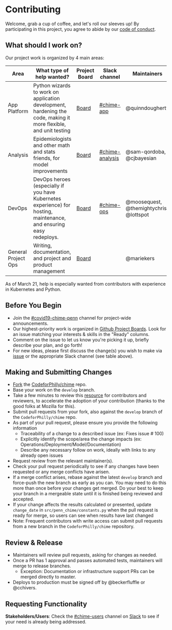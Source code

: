# Contributing

Welcome, grab a cup of coffee, and let's roll our sleeves up! By participating in this project, you agree to abide by our [code of conduct](CODE_OF_CONDUCT.md).

## What should I work on?

Our project work is organized by 4 main areas:

| Area        | What type of help wanted? | Project Board                                         | Slack channel           | Maintainers |
| --- | --- | --- | --- | --- |
| App Platform        | Python wizards to work on application development, hardening the code, making it more flexible, and unit testing | [Board](https://github.com/CodeForPhilly/chime/projects/3) | [#chime-app](https://codeforphilly.org/chat?channel=chime-app) | @quinndougherty                      |
| Analysis            | Epidemiologists and other math and stats friends, for model improvements | [Board](https://github.com/CodeForPhilly/chime/projects/5) | [#chime-analysis](https://codeforphilly.org/chat?channel=chime-analysis) | @sam-qordoba, @cjbayesian                   |
| DevOps              | DevOps heroes (especially if you have Kubernetes experience) for hosting, maintenance, and ensuring easy redeploys. | [Board](https://github.com/CodeForPhilly/chime/projects/2) | [#chime-ops](https://codeforphilly.org/chat?channel=chime-ops) | @moosequest, @themightychris, @lottspot |
| General Project Ops | Writing, documentation, and project and product management | [Board](https://github.com/CodeForPhilly/chime/projects/6) |  | @mariekers                           |

As of March 21, help is especially wanted from contributors with experience in Kubernetes and Python.

## Before You Begin

- Join the [#covid19-chime-penn](https://codeforphilly.org/chat?channel=covid19-chime-penn) channel for project-wide announcements.
- Our highest-priority work is organized in [Github Project Boards](https://github.com/CodeForPhilly/chime/projects). Look for an issue matching your interests & skills in the "Ready" columns.
- Comment on the issue to let us know you're picking it up, briefly describe your plan, and go forth!
- For new ideas, please first discuss the change(s) you wish to make via [issue](https://github.com/codeforphilly/chime/issues) or the appropriate Slack channel (see table above).

## Making and Submitting Changes

- [Fork](https://help.github.com/en/github/getting-started-with-github/fork-a-repo) the [CodeforPhilly/chime](https://github.com/CodeForPhilly/chime) repo.
- Base your work on the `develop` branch.
- Take a few minutes to review this [resource](https://developer.mozilla.org/en-US/docs/Mozilla/Developer_guide/Reviewer_Checklist) for contributors and reviewers, to accelerate the adoption of your contribution (thanks to the good folks at Mozilla for this).
- Submit pull requests from your fork, also against the `develop` branch of the `CodeforPhilly/chime` repo.
- As part of your pull request, please ensure you provide the following information
  - Traceability of a change to a described issue (ex: Fixes issue # 100)
  - Explicitly identify the scope/area the change impacts (ex: Operations/Deployment/Model/Documentation)
  - Describe any necessary follow on work, ideally with links to any already open issues
- Request review from the relevant maintainer(s).
- Check your pull request periodically to see if any changes have been requested or any merge conflicts have arisen.
- If a merge conflict arises, rebase against the latest `develop` branch and force-push the new branch as early as you can. You may need to do this more than once before your changes get merged. Do your best to keep your branch in a mergeable state until it is finished being reviewed and accepted.
- If your change affects the results calculated or presented, update `change_date` in `src/penn_chime/constants.py` when the pull request is ready for merge, so users can see when results have last changed
- Note: Frequent contributors with write access can submit pull requests from a new branch in the `CodeforPhilly/chime` repository.

## Review & Release

<!-- Currently establishing & clarifying the release process, this is just a skeleton. -->

- Maintainers will review pull requests, asking for changes as needed.
- Once a PR has 1 approval and passes automated tests, maintainers will merge to release branches.
  - Exception: Documentation or infrastructure support PRs can be merged directly to master.
- Deploys to production must be signed off by @beckerfluffle or @cchivers.

## Requesting Functionality

**Stakeholders/Users**: Check the [#chime-users](https://codeforphilly.org/chat/chime-users) channel on [Slack](https://codeforphilly.org/chat) to see if your need is already being addressed.
